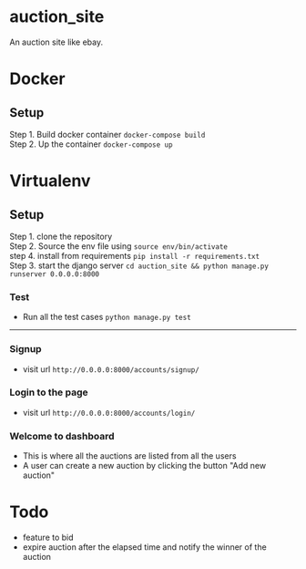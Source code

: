 # auction_site
An auction site like ebay.



# Docker
## Setup
Step 1. Build docker container `docker-compose build` <br/>
Step 2. Up the container `docker-compose up` <br/>


# Virtualenv
## Setup
Step 1. clone the repository <br/>
Step 2. Source the env file using `source env/bin/activate` <br/>
step 4. install from requirements `pip install -r requirements.txt` <br/>
Step 3. start the django server `cd auction_site && python manage.py runserver 0.0.0.0:8000` <br/>

### Test
- Run all the test cases `python manage.py test`

-------------------------------------
### Signup
- visit url `http://0.0.0.0:8000/accounts/signup/`

### Login to the page
- visit url `http://0.0.0.0:8000/accounts/login/`

### Welcome to dashboard
- This is where all the auctions are listed from all the users
- A user can create a new auction by clicking the button "Add new auction"


# Todo
- feature to bid 
- expire auction after the elapsed time and notify the winner of the auction
